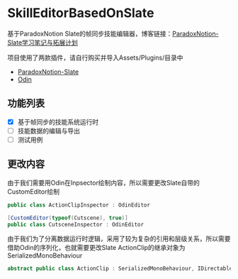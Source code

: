 # SkillEditorBasedOnSlate
基于ParadoxNotion Slate的帧同步技能编辑器，博客链接：[ParadoxNotion-Slate学习笔记与拓展计划](https://www.lfzxb.top/unity-slate-study-and-extendplan/)

项目使用了两款插件，请自行购买并导入Assets/Plugins/目录中

 - [ParadoxNotion-Slate](https://slate.paradoxnotion.com/)
 - [Odin](https://odininspector.com/)

## 功能列表

- [x] 基于帧同步的技能系统运行时
- [ ] 技能数据的编辑与导出
- [ ] 测试用例

## 更改内容

由于我们需要用Odin在Inpsector绘制内容，所以需要更改Slate自带的CustomEditor绘制

```csharp
public class ActionClipInspector : OdinEditor

[CustomEditor(typeof(Cutscene), true)]
public class CutsceneInspector : OdinEditor
```

由于我们为了分离数据运行时逻辑，采用了较为复杂的引用和层级关系，所以需要借助Odin的序列化，也就需要更改Slate ActionClip的继承对象为SerializedMonoBehaviour

```csharp
abstract public class ActionClip : SerializedMonoBehaviour, IDirectable, IKeyable
```

